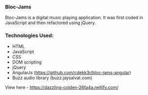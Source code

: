 <h3>Bloc-Jams</h3>

Bloc-Jams is a digital music playing application. It was first coded in JavaScript and then refactored using jQuery.

<h3>Technologies Used:</h3>

- HTML
- JavaScript
- CSS
- DOM scripting
- jQuery
- AngularJs (https://github.com/cdekk3r/bloc-jams-angular)
- Buzz audio library (buzz.jaysalvat.com)

View here - https://dazzling-colden-26fa4a.netlify.com/

